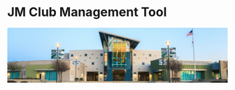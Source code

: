 <html>
    <body>
        <h1 class="text-center m-5 text-success"> JM Club Management Tool</h1>
        <div class="text-center mx-5 mb-5">
            <img src="assets/images/dnhs.jpg" class="img-fluid">
        </div>
    </body>
</html>
